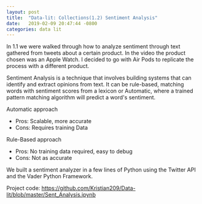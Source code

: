 ```yaml
---
layout: post
title:  "Data-lit: Collections(1.2) Sentiment Analysis"
date:   2019-02-09 20:47:44 -0800
categories: data lit
---
```

In 1.1 we were walked through how to analyze sentiment through text gathered from
tweets about a certain product. In the video the product chosen was an Apple Watch.
I decided to go with Air Pods to replicate the process with a different product.

Sentiment Analysis is a technique that involves building systems that can identify
and extract opinions from text. It can be rule-based, matching words with sentiment
scores from a lexicon or Automatic, where a trained pattern matching algorithm will
predict a word's sentiment.

Automatic approach
- Pros: Scalable, more accurate
- Cons: Requires training Data

Rule-Based approach
- Pros: No training data required, easy to debug
- Cons: Not as accurate

We built a sentiment analyzer in a few lines of Python using the Twitter API and
the Vader Python Framework.

Project code: https://github.com/Kristian209/Data-lit/blob/master/Sent_Analysis.ipynb
